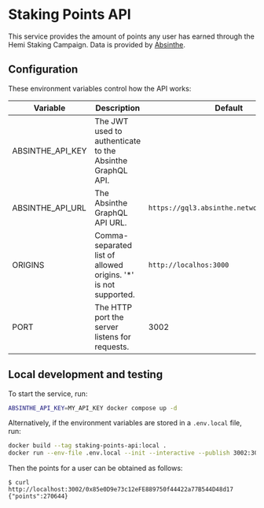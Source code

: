 # Staking Points API

This service provides the amount of points any user has earned through the Hemi Staking Campaign.
Data is provided by [Absinthe](https://absinthe.network/).

## Configuration

These environment variables control how the API works:

| Variable         | Description                                                     | Default                                    |
| ---------------- | --------------------------------------------------------------- | ------------------------------------------ |
| ABSINTHE_API_KEY | The JWT used to authenticate to the Absinthe GraphQL API.       |                                            |
| ABSINTHE_API_URL | The Absinthe GraphQL API URL.                                   | `https://gql3.absinthe.network/v1/graphql` |
| ORIGINS          | Comma-separated list of allowed origins. '\*' is not supported. | `http://localhos:3000`                     |
| PORT             | The HTTP port the server listens for requests.                  | 3002                                       |

## Local development and testing

To start the service, run:

```sh
ABSINTHE_API_KEY=MY_API_KEY docker compose up -d
```

Alternatively, if the environment variables are stored in a `.env.local` file, run:

```sh
docker build --tag staking-points-api:local .
docker run --env-file .env.local --init --interactive --publish 3002:3002 --rm --tty staking-points-api:local
```

Then the points for a user can be obtained as follows:

```console
$ curl http://localhost:3002/0x85e0D9e73c12eFE889750f44422a77B544D48d17
{"points":270644}
```
